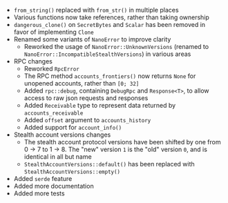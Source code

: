 * `from_string()` replaced with `from_str()` in multiple places
* Various functions now take references, rather than taking ownership
* `dangerous_clone()` on `SecretBytes` and `Scalar` has been removed in favor of implementing `Clone`
* Renamed some variants of `NanoError` to improve clarity
    * Reworked the usage of `NanoError::UnknownVersions` (renamed to `NanoError::IncompatibleStealthVersions`) in various areas
* RPC changes
    * Reworked `RpcError`
    * The RPC method `accounts_frontiers()` now returns `None` for unopened accounts, rather than `[0; 32]`
    * Added `rpc::debug`, containing `DebugRpc` and `Response<T>`, to allow access to raw json requests and responses
    * Added `Receivable` type to represent data returned by `accounts_receivable`
    * Added `offset` argument to `accounts_history`
    * Added support for `account_info()`
* Stealth account versions changes
    * The stealth account protocol versions have been shifted by one from 0 -> 7 to 1 -> 8. The "new" version `1` is the "old" version `0`, and is identical in all but name
    * `StealthAccountVersions::default()` has been replaced with `StealthAccountVersions::empty()`
* Added `serde` feature
* Added more documentation
* Added more tests